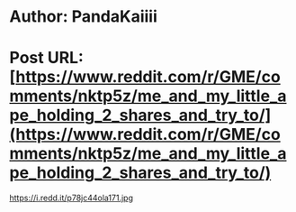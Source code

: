 # Author: PandaKaiiii
# Post URL: [https://www.reddit.com/r/GME/comments/nktp5z/me_and_my_little_ape_holding_2_shares_and_try_to/](https://www.reddit.com/r/GME/comments/nktp5z/me_and_my_little_ape_holding_2_shares_and_try_to/)


https://i.redd.it/p78jc44ola171.jpg